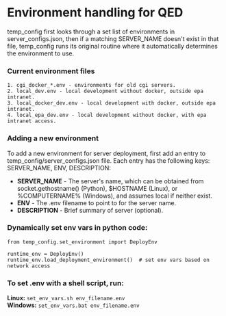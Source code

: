 # Environment handling for QED

temp_config first looks through a set list of environments in server_configs.json, then
if a matching SERVER_NAME doesn't exist in that file, temp_config runs its original routine where it automatically determines the environment to use.

### Current environment files
	1. cgi_docker_*.env - environments for old cgi servers.
	2. local_dev.env - local development without docker, outside epa intranet.
	3. local_docker_dev.env - local development with docker, outside epa intranet.
	4. local_epa_dev.env - local development without docker, with epa intranet access.

### Adding a new environment

To add a new environment for server deployment, first add an entry to temp_config/server_configs.json file. Each entry has the following keys: SERVER_NAME, ENV, DESCRIPTION:

* **SERVER_NAME** - The server's name, which can be obtained from socket.gethostname() (Python), $HOSTNAME (Linux), or %COMPUTERNAME% (Windows), and assumes local if neither exist. <br>
* **ENV** - The .env filename to point to for the server name. <br>
* **DESCRIPTION** - Brief summary of server (optional).

### Dynamically set env vars in python code:

	from temp_config.set_environment import DeployEnv

	runtime_env = DeployEnv()
	runtime_env.load_deployment_environment()  # set env vars based on network access

### To set .env with a shell script, run:

**Linux:** `set_env_vars.sh env_filename.env`
<br>
**Windows:** `set_env_vars.bat env_filename.env`
